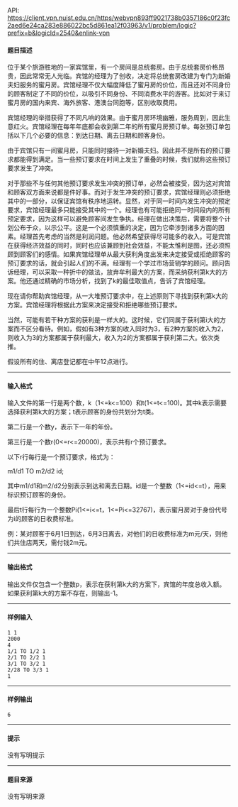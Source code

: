 API: https://client.vpn.nuist.edu.cn/https/webvpn893ff9021738b0357186c0f23fc2aed6e24ca283e886022bc5d861ea12f03963/v1/problem/logic?prefix=b&logicId=2540&enlink-vpn

#### 题目描述

位于某个旅游胜地的一家宾馆里，有一个房间是总统套房。由于总统套房价格昂贵，因此常常无人光临。宾馆的经理为了创收，决定将总统套房改建为专门为新婚夫妇服务的蜜月房。宾馆经理不仅大幅度降低了蜜月房的价位，而且还对不同身份的顾客制定了不同的价位，以吸引不同身份、不同消费水平的游客。比如对于来订蜜月房的国内来宾、海外旅客、港澳台同胞等，区别收取费用。

宾馆经理的举措获得了不同凡响的效果。由于蜜月房环境幽雅，服务周到，因此生意红火。宾馆经理在每年年底都会收到第二年的所有蜜月房预订单。每张预订单包括以下几个必要的信息：到达日期、离去日期和顾客身份。

由于宾馆只有一间蜜月房，只能同时接待一对新婚夫妇。因此并不是所有的预订要求都能得到满足。当一些预订要求在时间上发生了重叠的时候，我们就称这些预订要求发生了冲突。

对于那些不与任何其他预订要求发生冲突的预订单，必然会被接受，因为这对宾馆和顾客双方面来说都是件好事。而对于发生冲突的预订要求，宾馆经理则必须拒绝其中的一部分，以保证宾馆有秩序地运转。显然，对于同一时间内发生冲突的预定要求，宾馆经理最多只能接受其中的一个。经理也有可能拒绝同一时间段内的所有预定要求，因为这样可以避免顾客间发生争执。经理在做出决策后，需要将整个计划公布于众，以示公平。这是一个必须慎重的决定，因为它牵涉到诸多方面的因素。经理首先考虑的当然是利润问题。他必然希望获得尽可能多的收入。可是宾馆在获得经济效益的同时，同时也应该兼顾到社会效益，不能太惟利是图，还必须照顾到顾客们的感情。如果宾馆经理单从最大获利角度出发来决定接受或拒绝顾客的预订要求的话，就会引起人们的不满。经理有一个学过市场营销学的顾问。顾问告诉经理，可以采取一种折中的做法，放弃牟利最大的方案，而采纳获利第k大的方案。他还通过精确的市场分析，找到了k的最佳取值点，告诉了宾馆经理。

现在请你帮助宾馆经理，从一大堆预订要求中，在上述原则下寻找到获利第k大的方案。宾馆经理将根据此方案来决定接受和拒绝哪些预订要求。

 当然，可能有若干种方案的获利是一样大的。这时候，它们同属于获利第i大的方案而不区分看待。例如，假如有3种方案的收入同时为3，有2种方案的收入为2，则收入为3的方案都属于获利最大，收入为2的方案都属于获利第二大。依次类推。

 假设所有的住、离店登记都在中午12点进行。

---

#### 输入格式

输入文件的第一行是两个数，k（1<=k<=100）和t(1<=t<=100)。其中k表示需要选择获利第k大的方案；t表示顾客的身份共划分为t类。

第二行是一个数y，表示下一年的年份。

第三行是一个数r(0<=r<=20000)，表示共有r个预订要求。

以下r行每行是一个预订要求，格式为：

m1/d1 TO m2/d2 id;

其中m1/d1和m2/d2分别表示到达和离去日期。id是一个整数（1<=id<=t），用来标识预订顾客的身份。

最后t行每行为一个整数Pi(1<=i<=t，1<=Pi<=32767)，表示蜜月房对于身份代号为i的顾客的日收费标准。

例：某对顾客于6月1日到达，6月3日离去，对他们的日收费标准为m元/天，则他们共住店两天，需付钱2m元。

---

#### 输出格式

 输出文件仅包含一个整数p，表示在获利第k大的方案下，宾馆的年度总收入额。如果获利第k大的方案不存在，则输出\-1。

---

#### 样例输入
```
1 1
2000
4
1/1 TO 1/2 1
2/1 TO 2/2 1
3/1 TO 3/2 1
2/28 TO 3/3 1
1

```

---

#### 样例输出
```
6
```

---

#### 提示

没有写明提示

---

#### 题目来源

没有写明来源